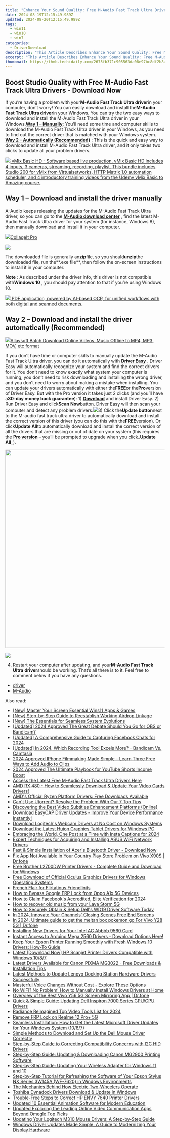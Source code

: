 ```yaml
---
title: "Enhance Your Sound Quality: Free M-Audio Fast Track Ultra Driver Download"
date: 2024-08-19T12:15:49.989Z
updated: 2024-08-20T12:15:49.989Z
tags:
  - win11
  - win10
  - win7
categories:
  - DriverDownload
description: "This Article Describes Enhance Your Sound Quality: Free M-Audio Fast Track Ultra Driver Download"
excerpt: "This Article Describes Enhance Your Sound Quality: Free M-Audio Fast Track Ultra Driver Download"
thumbnail: https://thmb.techidaily.com/2675fb371c905563da08e97bc8df2b8ac8d7bb0fb61d06cdf9fff2c91961fd4b.png
---
```


## Boost Studio Quality with Free M-Audio Fast Track Ultra Drivers - Download Now

If you’re having a problem with your**M-Audio Fast Track Ultra driver**in your computer, don’t worry! You can easily download and install the**M-Audio Fast Track Ultra driver**in your Windows. You can try the two easy ways to download and install the M-Audio Fast Track Ultra driver in your Windows.[**Way 1 – Manually**](https://tools.techidaily.com/drivereasy/download/): You’ll need some time and computer skills to download the M-Audio Fast Track Ultra driver in your Windows, as you need to find out the correct driver that is matched with your Windows system. **[Way 2 – Automatically (Recommended)](https://www.drivereasy.com/knowledge/m-audio-fast-track-ultra-driver-free-download/#Way2)** : This is the quick and easy way to download and install M-Audio Fast Track Ultra driver, and it only takes two clicks to update all your problem drivers.

<!-- affiliate ads begin -->
<a href="https://secure.2checkout.com/order/checkout.php?PRODS=4718728&QTY=1&AFFILIATE=108875&CART=1"> <img src="https://secure.avangate.com/images/merchant/ce9a6fb2becc2d235e62b125e9260102/products/vMixCallScreenshot1-large.jpg" border="0"> vMix Basic HD - Software based live production. vMix Basic HD includes 4 inputs, 3 cameras, streaming, recording, playlist. 
This bundle includes Studio 200 for vMix from Virtualsetworks, HTTP Matrix 1.0 automation scheduler, and 4 introductory training videos from the Udemy vMix Basic to Amazing course. </a>
<!-- affiliate ads end -->
## **Way 1 – Download and install the driver manually**

A-Audio keeps releasing the updates for the M-Audio Fast Track Ultra driver, so you can go to the **[M-Audio download center](http://avid.force.com/pkb/articles/en%5FUS/Download/Fast-Track-Ultra-Drivers)** , find the latest M-Audio Fast Track Ultra driver for your system (for instance, Windows 8), then manually download and install it in your computer.

<!-- affiliate ads begin -->
<a href="https://secure.2checkout.com/order/checkout.php?PRODS=4530091&QTY=1&AFFILIATE=108875&CART=1"><img src="https://www.pearlmountainsoft.com/n_img/product/cit_win/banScrn.jpg" border="0">CollageIt Pro</a>
<!-- affiliate ads end -->
![](https://images.drivereasy.com/wp-content/uploads/2018/04/img_5ac200895b21f.png)

The downloaded file is generally an**zip**file, so you should**unzip**the downloaded file, run the**.exe file**, then follow the on-screen instructions to install it in your computer.

**Note** : As described under the driver info, this driver is not compatible with**Windows 10** , you should pay attention to that if you’re using Windows 10.

<!-- affiliate ads begin -->
<a href="https://checkout.abbyy.com/order/checkout.php?PRODS=39254549&QTY=1&AFFILIATE=108875&CART=1"> <img src="https://secure.avangate.com/images/merchant/0e5fb5c76fca16adbee503c9aff393cd/products/8_FR-Badges-NEW-FR-Standard-16-WIN-200.png" border="0"> PDF application, powered by AI-based OCR, for unified workflows with both digital and scanned documents. </a>
<!-- affiliate ads end -->
## **Way 2 – Download and install the driver automatically (Recommended)**

<!-- affiliate ads begin -->
<a href="https://secure.2checkout.com/order/checkout.php?PRODS=4631056&QTY=1&AFFILIATE=108875&CART=1"><img src="https://secure.avangate.com/images/merchant/997e65474a248252883b485717f7d098/products/buy-windows.png" border="0">Allavsoft Batch Download Online Videos, Music Offline to MP4, MP3, MOV, etc format </a>
<!-- affiliate ads end -->
If you don’t have time or computer skills to manually update the M-Audio Fast Track Ultra driver, you can do it automatically with **[Driver Easy](https://tools.techidaily.com/drivereasy/download/)** . Driver Easy will automatically recognize your system and find the correct drivers for it. You don’t need to know exactly what system your computer is running, you don’t need to risk downloading and installing the wrong driver, and you don’t need to worry about making a mistake when installing. You can update your drivers automatically with either the**FREE**or the**Pro**version of Driver Easy. But with the Pro version it takes just 2 clicks (and you’ll have a**30-day money back guarantee**): 1) **[Download](https://tools.techidaily.com/drivereasy/download/)** and install Driver Easy. 2) Run Driver Easy and click**Scan Now**button. Driver Easy will then scan your computer and detect any problem drivers.![](https://images.drivereasy.com/wp-content/uploads/2018/03/img_5abdd74d18191.png)3) Click the**Update button**next to the M-audio fast track ultra driver to automatically download and install the correct version of this driver (you can do this with the**FREE**version). Or click**Update All**to automatically download and install the correct version of all the drivers that are missing or out of date on your system (this requires the **[Pro version](https://tools.techidaily.com/drivereasy/download/)** – you’ll be prompted to upgrade when you click_**Update All**_).

<!-- affiliate ads begin -->
<a href="https://thefitville.pxf.io/c/5597632/1526796/15852" target="_top" id="1526796"><img src="//a.impactradius-go.com/display-ad/15852-1526796" border="0" alt="" width="1200" height="628"/></a><img height="0" width="0" src="https://imp.pxf.io/i/5597632/1526796/15852" style="position:absolute;visibility:hidden;" border="0" />
<!-- affiliate ads end -->
![](https://images.drivereasy.com/wp-content/uploads/2018/04/img_5ac2020df2992.jpg)

4) Restart your computer after updating, and your**M-Audio Fast Track Ultra** **driver**should be working. That’s all there is to it. Feel free to comment below if you have any questions.

* [driver](https://tools.techidaily.com/drivereasy/download/)
* [M-Audio](https://tools.techidaily.com/drivereasy/download/)

<ins class="adsbygoogle"
     style="display:block"
     data-ad-format="autorelaxed"
     data-ad-client="ca-pub-7571918770474297"
     data-ad-slot="1223367746"></ins>



<ins class="adsbygoogle"
     style="display:block"
     data-ad-client="ca-pub-7571918770474297"
     data-ad-slot="8358498916"
     data-ad-format="auto"
     data-full-width-responsive="true"></ins>

<span class="atpl-alsoreadstyle">Also read:</span>
<div><ul>
<li><a href="https://extra-guidance.techidaily.com/new-master-your-screen-essential-wins11-apps-and-games/"><u>[New] Master Your Screen  Essential Wins11 Apps & Games</u></a></li>
<li><a href="https://fox-access.techidaily.com/new-step-by-step-guide-to-reestablish-working-airdrop-linkage/"><u>[New] Step-by-Step Guide to Reestablish Working Airdrop Linkage</u></a></li>
<li><a href="https://some-skills.techidaily.com/new-the-essentials-for-seamless-system-evolutions/"><u>[New] The Essentials for Seamless System Evolutions</u></a></li>
<li><a href="https://video-capture.techidaily.com/updated-2024-approved-the-great-debate-should-you-go-for-obs-or-bandicam/"><u>[Updated] 2024 Approved  The Great Debate  Should You Go for OBS or Bandicam?</u></a></li>
<li><a href="https://video-screen-grab.techidaily.com/updated-a-comprehensive-guide-to-capturing-facebook-chats-for-2024/"><u>[Updated] A Comprehensive Guide to Capturing Facebook Chats for 2024</u></a></li>
<li><a href="https://screen-recording.techidaily.com/updated-in-2024-which-recording-tool-excels-more-bandicam-vs-camtasia/"><u>[Updated] In 2024, Which Recording Tool Excels More? - Bandicam Vs. Camtasia</u></a></li>
<li><a href="https://extra-guidance.techidaily.com/2024-approved-iphone-filmmaking-made-simple-learn-three-free-ways-to-add-audio-to-clips/"><u>2024 Approved  IPhone Filmmaking Made Simple – Learn Three Free Ways to Add Audio to Clips</u></a></li>
<li><a href="https://youtube-zero.techidaily.com/approved-the-ultimate-playbook-for-youtube-shorts-income-boost/"><u>2024 Approved  The Ultimate Playbook for YouTube Shorts Income Boost</u></a></li>
<li><a href="https://hardware-help.techidaily.com/access-the-latest-free-m-audio-fast-track-ultra-drivers-here/"><u>Access the Latest Free M-Audio Fast Track Ultra Drivers Here</u></a></li>
<li><a href="https://hardware-help.techidaily.com/amd-rx-480-how-to-seamlessly-download-and-update-your-video-cards-drivers/"><u>AMD RX 480 - How to Seamlessly Download & Update Your Video Cards Drivers!</u></a></li>
<li><a href="https://hardware-help.techidaily.com/amds-official-ryzen-platform-drivers-free-downloads-available/"><u>AMD's Official Ryzen Platform Drivers: Free Downloads Available</u></a></li>
<li><a href="https://win-solutions.techidaily.com/cant-use-utorrent-resolve-the-problem-with-our-7-top-tips/"><u>Can't Use Utorrent? Resolve the Problem With Our 7 Top Tips</u></a></li>
<li><a href="https://extra-hints.techidaily.com/discovering-the-best-video-subtitles-enhancement-platforms-online/"><u>Discovering the Best Video Subtitles Enhancement Platforms (Online)</u></a></li>
<li><a href="https://hardware-help.techidaily.com/download-easycap-driver-updates-improve-your-device-performance-instantly/"><u>Download EasyCAP Driver Updates - Improve Your Device Performance Instantly!</u></a></li>
<li><a href="https://hardware-help.techidaily.com/download-logitechs-webcam-drivers-at-no-cost-on-windows-systems/"><u>Download Logitech's Webcam Drivers at No Cost on Windows Systems</u></a></li>
<li><a href="https://hardware-help.techidaily.com/download-the-latest-huion-graphics-tablet-drivers-for-windows-pc/"><u>Download the Latest Huion Graphics Tablet Drivers for Windows PC</u></a></li>
<li><a href="https://instagram-video-recordings.techidaily.com/embracing-the-world-one-post-at-a-time-with-insta-captions-for-2024/"><u>Embracing the World, One Post at a Time with Insta Captions for 2024</u></a></li>
<li><a href="https://hardware-help.techidaily.com/expert-techniques-for-acquiring-and-installing-asus-wifi-network-drivers/"><u>Expert Techniques for Acquiring and Installing ASUS WiFi Network Drivers</u></a></li>
<li><a href="https://hardware-help.techidaily.com/fast-and-simple-installation-of-acers-bluetooth-driver-download-now/"><u>Fast & Simple Installation of Acer's Bluetooth Driver - Download Now</u></a></li>
<li><a href="https://howto.techidaily.com/fix-app-not-available-in-your-country-play-store-problem-on-vivo-x90s-drfone-by-drfone-fix-android-problems-fix-android-problems/"><u>Fix App Not Available in Your Country Play Store Problem on Vivo X90S | Dr.fone</u></a></li>
<li><a href="https://hardware-help.techidaily.com/free-brother-l2700dw-printer-drivers-complete-guide-and-download-for-windows/"><u>Free Brother L2700DW Printer Drivers - Complete Guide and Download for Windows</u></a></li>
<li><a href="https://hardware-help.techidaily.com/free-download-of-official-oculus-graphics-drivers-for-windows-operating-systems/"><u>Free Download of Official Oculus Graphics Drivers for Windows Operating Systems</u></a></li>
<li><a href="https://mondly-stories.techidaily.com/french-flair-for-flirtatious-friendlinits/"><u>French Flair for Flirtatious Friendlinits</u></a></li>
<li><a href="https://android-frp.techidaily.com/how-to-bypass-google-frp-lock-from-oppo-a1x-5g-devices-by-drfone-android/"><u>How to Bypass Google FRP Lock from Oppo A1x 5G Devices</u></a></li>
<li><a href="https://facebook-clips.techidaily.com/how-to-claim-facebooks-accredited-elite-verification-for-2024/"><u>How to Claim Facebook's Accredited, Elite Verification for 2024</u></a></li>
<li><a href="https://blog-min.techidaily.com/how-to-recover-old-music-from-your-lava-storm-5g-by-fonelab-android-recover-music/"><u>How to recover old music from your Lava Storm 5G</u></a></li>
<li><a href="https://hardware-help.techidaily.com/how-to-securely-obtain-and-setup-dells-wd19-driver-software-today/"><u>How to Securely Obtain & Setup Dell's WD19 Driver Software Today</u></a></li>
<li><a href="https://youtube-data.techidaily.com/24-innovate-your-channels-closing-scenes-free-end-screens/"><u>In 2024, Innovate Your Channels' Closing Scenes  Free End Screens</u></a></li>
<li><a href="https://change-location.techidaily.com/in-2024-ultimate-guide-to-get-the-meltan-box-pokemon-go-for-vivo-y28-5g-drfone-by-drfone-virtual-android/"><u>In 2024, Ultimate guide to get the meltan box pokemon go For Vivo Y28 5G | Dr.fone</u></a></li>
<li><a href="https://hardware-help.techidaily.com/installing-new-drivers-for-your-intel-ac-abbbb-9560-card/"><u>Installing New Drivers for Your Intel AC Abbbb 9560 Card</u></a></li>
<li><a href="https://hardware-help.techidaily.com/1722973643041-instant-access-to-arduino-mega-2560-drivers-download-options-here/"><u>Instant Access to Arduino Mega 2560 Drivers - Download Options Here!</u></a></li>
<li><a href="https://hardware-help.techidaily.com/keep-your-epson-printer-running-smoothly-with-fresh-windows-10-drivers-how-to-guide/"><u>Keep Your Epson Printer Running Smoothly with Fresh Windows 10 Drivers: How-To Guide</u></a></li>
<li><a href="https://hardware-help.techidaily.com/latest-download-now-hp-scanjet-printer-drivers-compatible-with-windows-1087/"><u>Latest [Download Now] HP Scanjet Printer Drivers Compatible with Windows 10/8/7</u></a></li>
<li><a href="https://hardware-help.techidaily.com/latest-drivers-available-for-canon-pixma-mg3022-free-downloads-and-installation-tips/"><u>Latest Drivers Available for Canon PIXMA MG3022 - Free Downloads & Installation Tips</u></a></li>
<li><a href="https://hardware-help.techidaily.com/latest-methods-to-update-lenovo-docking-station-hardware-drivers-successfully/"><u>Latest Methods to Update Lenovo Docking Station Hardware Drivers Successfully</u></a></li>
<li><a href="https://extra-resources.techidaily.com/masterful-voice-changes-without-cost-explore-these-options/"><u>Masterful Voice Changes Without Cost - Explore These Options</u></a></li>
<li><a href="https://hardware-help.techidaily.com/no-wifi-no-problem-how-to-manually-install-windows-drivers-at-home/"><u>No WiFi? No Problem! How to Manually Install Windows Drivers at Home</u></a></li>
<li><a href="https://screen-mirror.techidaily.com/overview-of-the-best-vivo-y56-5g-screen-mirroring-app-drfone-by-drfone-android/"><u>Overview of the Best Vivo Y56 5G Screen Mirroring App | Dr.fone</u></a></li>
<li><a href="https://hardware-help.techidaily.com/quick-and-simple-guide-updating-dell-inspiron-7000-series-gpucpu-drivers/"><u>Quick & Simple Guide: Updating Dell Inspiron 7000 Series GPU/CPU Drivers</u></a></li>
<li><a href="https://extra-skills.techidaily.com/radiance-reimagined-top-video-tools-list-for-2024/"><u>Radiance Reimagined  Top Video Tools List for 2024</u></a></li>
<li><a href="https://review-topics.techidaily.com/remove-frp-lock-on-realme-12-proplus-5g-by-drfone-android-unlock-remove-google-frp/"><u>Remove FRP Lock on Realme 12 Pro+ 5G</u></a></li>
<li><a href="https://hardware-help.techidaily.com/seamless-installation-how-to-get-the-latest-microsoft-driver-updates-for-your-windows-system-1087/"><u>Seamless Installation: How to Get the Latest Microsoft Driver Updates for Your Windows System (10/8/7)</u></a></li>
<li><a href="https://hardware-help.techidaily.com/simple-methods-to-download-and-set-up-the-dell-mouse-driver-correctly/"><u>Simple Methods to Download and Set Up the Dell Mouse Driver Correctly</u></a></li>
<li><a href="https://hardware-help.techidaily.com/step-by-step-guide-to-correcting-compatibility-concerns-with-i2c-hid-drivers/"><u>Step-by-Step Guide to Correcting Compatibility Concerns with I2C HID Drivers</u></a></li>
<li><a href="https://hardware-help.techidaily.com/step-by-step-guide-updating-and-downloading-canon-mg2900-printing-software/"><u>Step-by-Step Guide: Updating & Downloading Canon MG2900 Printing Software</u></a></li>
<li><a href="https://hardware-help.techidaily.com/step-by-step-guide-updating-your-wireless-adapter-for-windows-11-and-10/"><u>Step-by-Step Guide: Updating Your Wireless Adapter for Windows 11 and 10</u></a></li>
<li><a href="https://hardware-help.techidaily.com/step-by-step-tutorial-for-refreshing-the-software-of-your-epson-stylus-nx-series-3w145a-wf-7620-in-windows-environments/"><u>Step-by-Step Tutorial for Refreshing the Software of Your Epson Stylus NX Series 3W145A (WF-7620) in Windows Environments</u></a></li>
<li><a href="https://tech-recovery.techidaily.com/the-mechanics-behind-how-electric-two-wheelers-operate/"><u>The Mechanics Behind How Electric Two-Wheelers Operate</u></a></li>
<li><a href="https://hardware-help.techidaily.com/toshiba-dynadock-drivers-download-and-update-in-windows/"><u>Toshiba Dynadock Drivers Download & Update in Windows</u></a></li>
<li><a href="https://hardware-help.techidaily.com/trouble-free-steps-to-correct-hp-envy-7640-printer-drivers/"><u>Trouble-Free Steps to Correct HP ENVY 7640 Printer Drivers</u></a></li>
<li><a href="https://video-creation-software.techidaily.com/updated-10-essential-animation-software-for-modern-education/"><u>Updated 10 Essential Animation Software for Modern Education</u></a></li>
<li><a href="https://voice-adjusting.techidaily.com/updated-exploring-the-leading-online-video-communication-apps-beyond-omegle-top-picks/"><u>Updated Exploring the Leading Online Video Communication Apps Beyond Omegle Top Picks </u></a></li>
<li><a href="https://hardware-help.techidaily.com/updating-your-logitech-m310-mouse-drivers-a-step-by-step-guide/"><u>Updating Your Logitech M310 Mouse Drivers: A Step-by-Step Guide</u></a></li>
<li><a href="https://hardware-help.techidaily.com/windows-driver-updates-made-simple-a-guide-to-modernizing-your-display-hardware/"><u>Windows Driver Updates Made Simple: A Guide to Modernizing Your Display Hardware</u></a></li>
</ul></div>
